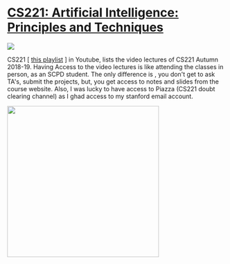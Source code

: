 # [CS221: Artificial Intelligence: Principles and Techniques](http://web.stanford.edu/class/cs221/)
<img src="https://github.com/SKKSaikia/CS221_AI/blob/master/img/cs221.PNG">

CS221 [ [this playlist](https://www.youtube.com/watch?v=8CWyxTrqLJs&list=PLVulhINWRk9GBHV61MTf1ZzaFCcgkszMK) ] in Youtube, lists the video lectures of CS221 Autumn 2018-19. Having Access to the video lectures is like attending the classes in person, as an SCPD student. The only difference is , you don't get to ask TA's, submit the projects, but, you get access to notes and slides from the course website. Also, I was lucky to have access to Piazza (CS221 doubt clearing channel) as I ghad access to my stanford email account.

<img src="https://github.com/SKKSaikia/CS221_AI/blob/master/img/class.PNG" height=350px>
